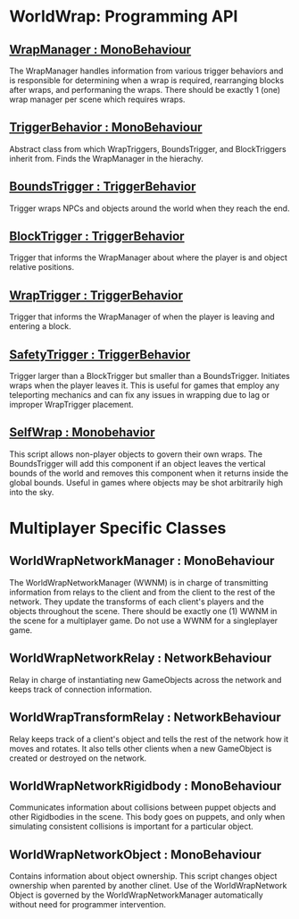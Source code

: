 # **WorldWrap: Programming API**

## [WrapManager : MonoBehaviour](https://github.com/MLivanos/WorldWrap/blob/main/API/WrapManager.md)

The WrapManager handles information from various trigger behaviors and is responsible for determining when a wrap is required, rearranging blocks after wraps, and performaning the wraps. There should be exactly 1 (one) wrap manager per scene which requires wraps.

## [TriggerBehavior : MonoBehaviour](https://github.com/MLivanos/WorldWrap/blob/main/API/TriggerBehavior.md)

Abstract class from which WrapTriggers, BoundsTrigger, and BlockTriggers inherit from. Finds the WrapManager in the hierachy.

## [BoundsTrigger : TriggerBehavior](https://github.com/MLivanos/WorldWrap/blob/main/API/BoundsTrigger.md)

Trigger wraps NPCs and objects around the world when they reach the end.

## [BlockTrigger : TriggerBehavior](https://github.com/MLivanos/WorldWrap/blob/main/API/BlockTrigger.md)

Trigger that informs the WrapManager about where the player is and object relative positions.

## [WrapTrigger : TriggerBehavior](https://github.com/MLivanos/WorldWrap/blob/main/API/WrapTrigger.md)

Trigger that informs the WrapManager of when the player is leaving and entering a block.

## [SafetyTrigger : TriggerBehavior](https://github.com/MLivanos/WorldWrap/blob/main/API/SafetyTrigger.md)

Trigger larger than a BlockTrigger but smaller than a BoundsTrigger. Initiates wraps when the player leaves it. This is useful for games that employ any teleporting mechanics and can fix any issues in wrapping due to lag or improper WrapTrigger placement. 

## [SelfWrap : Monobehavior](https://github.com/MLivanos/WorldWrap/blob/main/API/SelfWrap.md)

This script allows non-player objects to govern their own wraps. The BoundsTrigger will add this component if an object leaves the vertical bounds of the world and removes this component when it returns inside the global bounds. Useful in games where objects may be shot arbitrarily high into the sky. 

# Multiplayer Specific Classes

## WorldWrapNetworkManager : MonoBehaviour

The WorldWrapNetworkManager (WWNM) is in charge of transmitting information from relays to the client and from the client to the rest of the network. They update the transforms of each client's players and the objects throughout the scene. There should be exactly one (1) WWNM in the scene for a multiplayer game. Do not use a WWNM for a singleplayer game.

## WorldWrapNetworkRelay : NetworkBehaviour

Relay in charge of instantiating new GameObjects across the network and keeps track of connection information.

## WorldWrapTransformRelay : NetworkBehaviour

Relay keeps track of a client's object and tells the rest of the network how it moves and rotates. It also tells other clients when a new GameObject is created or destroyed on the network.

## WorldWrapNetworkRigidbody : MonoBehaviour

Communicates information about collisions between puppet objects and other Rigidbodies in the scene. This body goes on puppets, and only when simulating consistent collisions is important for a particular object.

## WorldWrapNetworkObject : MonoBehaviour

Contains information about object ownership. This script changes object ownership when parented by another clinet. Use of the WorldWrapNetwork Object is governed by the WorldWrapNetworkManager automatically without need for programmer intervention.